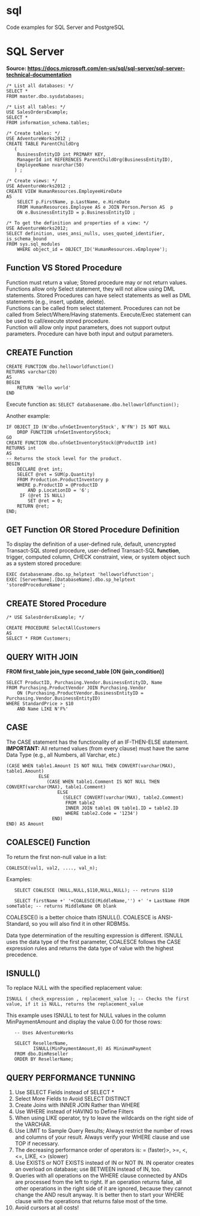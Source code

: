 # sql
Code examples for SQL Server and PostgreSQL

# SQL Server

**Source: https://docs.microsoft.com/en-us/sql/sql-server/sql-server-technical-documentation**

```
/* List all databases: */
SELECT *
FROM master.dbo.sysdatabases;

/* List all tables: */
USE SalesOrdersExample;
SELECT *
FROM information_schema.tables;

/* Create tables: */
USE AdventureWorks2012 ;  
CREATE TABLE ParentChildOrg  
   (  
    BusinessEntityID int PRIMARY KEY,  
    ManagerId int REFERENCES ParentChildOrg(BusinessEntityID),  
    EmployeeName nvarchar(50)   
   ) ;

/* Create views: */
USE AdventureWorks2012 ;   
CREATE VIEW HumanResources.EmployeeHireDate  
AS  
    SELECT p.FirstName, p.LastName, e.HireDate  
    FROM HumanResources.Employee AS e JOIN Person.Person AS  p  
    ON e.BusinessEntityID = p.BusinessEntityID ;

/* To get the definition and properties of a view: */
USE AdventureWorks2012;  
SELECT definition, uses_ansi_nulls, uses_quoted_identifier, is_schema_bound  
FROM sys.sql_modules  
    WHERE object_id = OBJECT_ID('HumanResources.vEmployee');

```

## Function VS Stored Procedure

Function must return a value; Stored procedure may or not return values.<br/>
Functions allow only Select statement, they will not allow using DML statements. Stored Procedures can have select statements as well as DML statements (e.g., insert, update, delete).<br/>
Functions can be called from select statement. Procedures can not be called from Select/Where/Having statements. Execute/Exec
statement can be used to call/execute stored procedure.<br/>
Function will allow only input parameters, does not support output parameters. Procedure can have both input and output parameters.

## CREATE Function

```
CREATE FUNCTION dbo.helloworldfunction()
RETURNS varchar(20)
AS 
BEGIN
	RETURN 'Hello world'
END
```

Execute function as:
```SELECT databasename.dbo.helloworldfunction();```

Another example:
```
IF OBJECT_ID (N'dbo.ufnGetInventoryStock', N'FN') IS NOT NULL  
	DROP FUNCTION ufnGetInventoryStock;  
GO  
CREATE FUNCTION dbo.ufnGetInventoryStock(@ProductID int)  
RETURNS int   
AS   
-- Returns the stock level for the product.  
BEGIN  
    DECLARE @ret int;  
    SELECT @ret = SUM(p.Quantity)   
    FROM Production.ProductInventory p   
    WHERE p.ProductID = @ProductID   
        AND p.LocationID = '6';  
     IF (@ret IS NULL)   
        SET @ret = 0;  
    RETURN @ret;  
END;
```
## GET Function OR Stored Procedure Definition

To display the definition of a user-defined rule, default, unencrypted Transact-SQL stored procedure, user-defined Transact-SQL **function**, trigger, computed column, CHECK constraint, view, or system object such as a system stored procedure:
```
EXEC databasename.dbo.sp_helptext 'helloworldfunction';
EXEC [ServerName].[DatabaseName].dbo.sp_helptext 'storedProcedureName';
```

## CREATE Stored Procedure

```
/* USE SalesOrdersExample; */

CREATE PROCEDURE SelectAllCustomers
AS
SELECT * FROM Customers;

```

## QUERY WITH JOIN
**FROM first_table join_type second_table [ON (join_condition)]**

```
SELECT ProductID, Purchasing.Vendor.BusinessEntityID, Name
FROM Purchasing.ProductVendor JOIN Purchasing.Vendor
    ON (Purchasing.ProductVendor.BusinessEntityID = Purchasing.Vendor.BusinessEntityID)
WHERE StandardPrice > $10
    AND Name LIKE N'F%'
```

## CASE

The CASE statement has the functionality of an IF-THEN-ELSE statement. **IMPORTANT:** All returned values (from every clause) must have the same Data Type (e.g., all Numbers, all Varchar, etc.)

```
(CASE WHEN table1.Amount IS NOT NULL THEN CONVERT(varchar(MAX), table1.Amount)
            ELSE
               (CASE WHEN table1.Comment IS NOT NULL THEN CONVERT(varchar(MAX), table1.Comment)
                   ELSE
                     (SELECT CONVERT(varchar(MAX), table2.Comment)
                      FROM table2
                      INNER JOIN table1 ON table1.ID = table2.ID
                      WHERE table2.Code = '1234')
                 END)
END) AS Amount
```

## COALESCE() Function

To return the first non-null value in a list:
```
COALESCE(val1, val2, ...., val_n);
```
Examples:
```
   SELECT COALESCE (NULL,NULL,$110,NULL,NULL); -- retruns $110

   SELECT firstName +' '+COALESCE(MiddleName,'') +' '+ LastName FROM someTable; -- returns MiddleName OR blank

```

COALESCE() is a better choice thatn ISNULL(). COALESCE is ANSI-Standard, so you will also find it in other RDBMSs.

Data type determination of the resulting expression is different. ISNULL uses the data type of the first parameter, COALESCE follows the CASE expression rules and returns the data type of value with the highest precedence.

## ISNULL()

To replace NULL with the specified replacement value:
```
ISNULL ( check_expression , replacement_value ); -- Checks the first value, if it is NULL, returns the replacement_value
```
This example uses ISNULL to test for NULL values in the column MinPaymentAmount and display the value 0.00 for those rows:
```
   -- Uses AdventureWorks  
  
   SELECT ResellerName,   
          ISNULL(MinPaymentAmount,0) AS MinimumPayment  
   FROM dbo.DimReseller  
   ORDER BY ResellerName;
```

## QUERY PERFORMANCE TUNNING

1. Use SELECT Fields instead of SELECT *
2. Select More Fields to Avoid SELECT DISTINCT
3. Create Joins with INNER JOIN Rather than WHERE
4. Use WHERE instead of HAVING to Define Filters
5. When using LIKE operator, try to leave the wildcards on the right side of the VARCHAR.
6. Use LIMIT to Sample Query Results; Always restrict the number of rows and columns of your result. Always verify your WHERE clause and use TOP if necessary.
7. The decreasing performance order of operators is: = (faster)>, >=, <, <=, LIKE, <> (slower)
8. Use EXISTS or NOT EXISTS instead of IN or NOT IN. IN operator creates an overload on database; use BETWEEN instead of IN, too.
9. Queries with all operations on the WHERE clause connected by ANDs are processed from the left to right. If an operation returns false, all other operations in the right side of it are ignored, because they cannot change the AND result anyway. It is better then to start your WHERE clause with the operations that returns false most of the time.
10. Avoid cursors at all costs!

